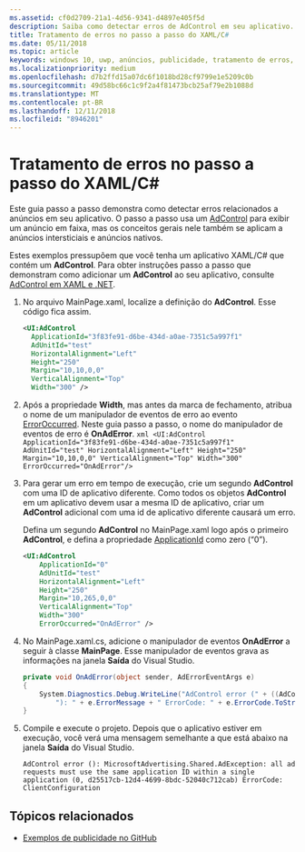 ```yaml
---
ms.assetid: cf0d2709-21a1-4d56-9341-d4897e405f5d
description: Saiba como detectar erros de AdControl em seu aplicativo.
title: Tratamento de erros no passo a passo do XAML/C#
ms.date: 05/11/2018
ms.topic: article
keywords: windows 10, uwp, anúncios, publicidade, tratamento de erros, XAML, c#
ms.localizationpriority: medium
ms.openlocfilehash: d7b2ffd15a07dc6f1018bd28cf9799e1e5209c0b
ms.sourcegitcommit: 49d58bc66c1c9f2a4f81473bcb25af79e2b1088d
ms.translationtype: MT
ms.contentlocale: pt-BR
ms.lasthandoff: 12/11/2018
ms.locfileid: "8946201"
---
```

# <a name="error-handling-in-xamlc-walkthrough"></a>Tratamento de erros no passo a passo do XAML/C#

Este guia passo a passo demonstra como detectar erros relacionados a anúncios em seu aplicativo. O passo a passo usa um [AdControl](https://docs.microsoft.com/uwp/api/microsoft.advertising.winrt.ui.adcontrol) para exibir um anúncio em faixa, mas os conceitos gerais nele também se aplicam a anúncios intersticiais e anúncios nativos.

Estes exemplos pressupõem que você tenha um aplicativo XAML/C# que contém um **AdControl**. Para obter instruções passo a passo que demonstram como adicionar um **AdControl** ao seu aplicativo, consulte [AdControl em XAML e .NET](adcontrol-in-xaml-and--net.md). 

1.  No arquivo MainPage.xaml, localize a definição do **AdControl**. Esse código fica assim.
    ``` xml
    <UI:AdControl
      ApplicationId="3f83fe91-d6be-434d-a0ae-7351c5a997f1"
      AdUnitId="test"
      HorizontalAlignment="Left"
      Height="250"
      Margin="10,10,0,0"
      VerticalAlignment="Top"
      Width="300" />
    ```

2.   Após a propriedade **Width**, mas antes da marca de fechamento, atribua o nome de um manipulador de eventos de erro ao evento [ErrorOccurred](https://docs.microsoft.com/uwp/api/microsoft.advertising.winrt.ui.adcontrol.erroroccurred). Neste guia passo a passo, o nome do manipulador de eventos de erro é **OnAdError**.
    ``` xml
    <UI:AdControl
      ApplicationId="3f83fe91-d6be-434d-a0ae-7351c5a997f1"
      AdUnitId="test"
      HorizontalAlignment="Left"
      Height="250"
      Margin="10,10,0,0"
      VerticalAlignment="Top"
      Width="300"
      ErrorOccurred="OnAdError"/>
    ```

3.  Para gerar um erro em tempo de execução, crie um segundo **AdControl** com uma ID de aplicativo diferente. Como todos os objetos **AdControl** em um aplicativo devem usar a mesma ID de aplicativo, criar um **AdControl** adicional com uma id de aplicativo diferente causará um erro.

    Defina um segundo **AdControl** no MainPage.xaml logo após o primeiro **AdControl**, e defina a propriedade [ApplicationId](https://docs.microsoft.com/uwp/api/microsoft.advertising.winrt.ui.adcontrol.applicationid) como zero (“0”).
    ``` xml
    <UI:AdControl
        ApplicationId="0"
        AdUnitId="test"
        HorizontalAlignment="Left"
        Height="250"
        Margin="10,265,0,0"
        VerticalAlignment="Top"
        Width="300"
        ErrorOccurred="OnAdError" />
    ```

4.  No MainPage.xaml.cs, adicione o manipulador de eventos **OnAdError** a seguir à classe **MainPage**. Esse manipulador de eventos grava as informações na janela **Saída** do Visual Studio.
    ``` csharp
    private void OnAdError(object sender, AdErrorEventArgs e)
    {
        System.Diagnostics.Debug.WriteLine("AdControl error (" + ((AdControl)sender).Name +
            "): " + e.ErrorMessage + " ErrorCode: " + e.ErrorCode.ToString());
    }
    ```

4.  Compile e execute o projeto. Depois que o aplicativo estiver em execução, você verá uma mensagem semelhante a que está abaixo na janela **Saída** do Visual Studio.
    ```
    AdControl error (): MicrosoftAdvertising.Shared.AdException: all ad requests must use the same application ID within a single application (0, d25517cb-12d4-4699-8bdc-52040c712cab) ErrorCode: ClientConfiguration
    ```

## <a name="related-topics"></a>Tópicos relacionados

* [Exemplos de publicidade no GitHub](http://aka.ms/githubads)
